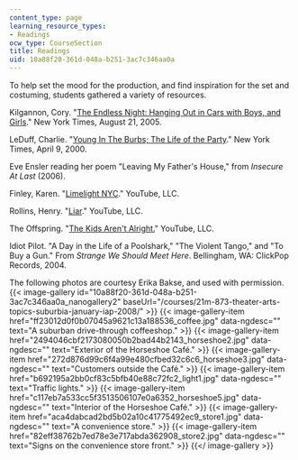```yaml
---
content_type: page
learning_resource_types:
- Readings
ocw_type: CourseSection
title: Readings
uid: 10a88f20-361d-048a-b251-3ac7c346aa0a
---
```


To help set the mood for the production, and find inspiration for the set and costuming, students gathered a variety of resources.

Kilgannon, Cory. "[The Endless Night: Hanging Out in Cars with Boys, and Girls](http://www.nytimes.com/2005/08/21/fashion/sundaystyles/21teens.html)." New York Times, August 21, 2005.

LeDuff, Charlie. "[Young In The Burbs; The Life of the Party](http://query.nytimes.com/gst/fullpage.html?res=9502E4DE173FF93AA35757C0A9669C8B63)." New York Times, April 9, 2000.

Eve Ensler reading her poem "Leaving My Father's House," from _Insecure At Last_ (2006).

Finley, Karen. "[Limelight NYC](http://www.youtube.com/watch?v=6WHRzxUG4hQ)." YouTube, LLC.

Rollins, Henry. "[Liar](http://www.youtube.com/watch?v=fxrd_jZJxkg)." YouTube, LLC.

The Offspring. "[The Kids Aren't Alright.](https://www.youtube.com/watch?v=7iNbnineUCI)" YouTube, LLC.

Idiot Pilot. "A Day in the Life of a Poolshark," "The Violent Tango," and "To Buy a Gun." From _Strange We Should Meet Here_. Bellingham, WA: ClickPop Records, 2004.

The following photos are courtesy Erika Bakse, and used with permission.
{{< image-gallery id="10a88f20-361d-048a-b251-3ac7c346aa0a_nanogallery2" baseUrl="/courses/21m-873-theater-arts-topics-suburbia-january-iap-2008/" >}}
{{< image-gallery-item href="ff23012d0f0b07045a9621c13a188536_coffee.jpg" data-ngdesc="" text="A suburban drive-through coffeeshop." >}}
{{< image-gallery-item href="2494046cbf2173080050b2bad44b2143_horseshoe2.jpg" data-ngdesc="" text="Exterior of the Horseshoe Café." >}}
{{< image-gallery-item href="272d876d99c6f4a99e480cfbed32c6c6_horseshoe3.jpg" data-ngdesc="" text="Customers outside the Café." >}}
{{< image-gallery-item href="b692195a2bb0cf83c5bfb40e88c72fc2_light1.jpg" data-ngdesc="" text="Traffic lights." >}}
{{< image-gallery-item href="c117eb7a533cc5f3513506107e0a6352_horseshoe5.jpg" data-ngdesc="" text="Interior of the Horseshoe Café." >}}
{{< image-gallery-item href="aca4dabcad2bd5b02a10c41775492ec9_store1.jpg" data-ngdesc="" text="A convenience store." >}}
{{< image-gallery-item href="82eff38762b7ed78e3e717abda362908_store2.jpg" data-ngdesc="" text="Signs on the convenience store front." >}}
{{</ image-gallery >}}